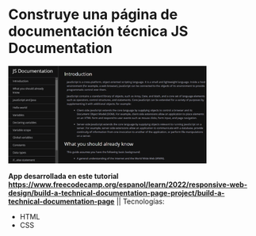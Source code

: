 # Construye una página de documentación técnica JS Documentation


<img src="Screenshot.png" alt="JS Documentation" width="400"/>

**App desarrollada en este tutorial https://www.freecodecamp.org/espanol/learn/2022/responsive-web-design/build-a-technical-documentation-page-project/build-a-technical-documentation-page**
||
Tecnologías:
- HTML
- CSS

